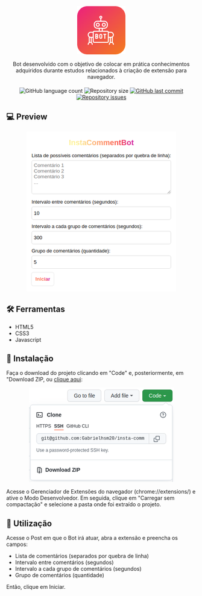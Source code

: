 <div align="center">
  <img src="icons/128.png">
  <p>
    Bot desenvolvido com o objetivo de colocar em prática conhecimentos adquiridos durante estudos relacionados à criação de extensão para navegador.
  </p>
</div>
<div align="center" style="margin: 20px 0">
  <img src="https://img.shields.io/github/languages/count/Gabrielhsm20/mycontacts" alt="GitHub language count" />
  <img src="https://img.shields.io/github/repo-size/Gabrielhsm20/mycontacts" alt="Repository size">
  <a href="https://github.com/Gabrielhsm20/mycontacts/commits/master" target="_blank">
    <img src="https://img.shields.io/github/last-commit/Gabrielhsm20/mycontacts" alt="GitHub last commit">
  </a>
  <a href="https://github.com/Gabrielhsm20/mycontacts/issues" target="_blank">
    <img src="https://img.shields.io/github/issues/Gabrielhsm20/mycontacts" alt="Repository issues">
  </a>
</div>

## 💻 Preview

<div align="center">
  <img src=".github/preview.png">
</div>

## 🛠 Ferramentas

- HTML5
- CSS3
- Javascript

## 📂 Instalação

Faça o download do projeto clicando em "Code" e, posteriormente, em "Download ZIP, ou [clique aqui](https://github.com/Gabrielhsm20/insta-comment-bot/archive/refs/heads/master.zip):

<div align="center">
  <img src=".github/download.png">
</div>

Acesse o Gerenciador de Extensões do navegador (chrome://extensions/) e ative o Modo Desenvolvedor. Em seguida, clique em "Carregar sem compactação" e selecione a pasta onde foi extraído o projeto.

## 🚀 Utilização

Acesse o Post em que o Bot irá atuar, abra a extensão e preencha os campos:
- Lista de comentários (separados por quebra de linha)
- Intervalo entre comentários (segundos)
- Intervalo a cada grupo de comentários (segundos)
- Grupo de comentários (quantidade)

Então, clique em Iniciar.